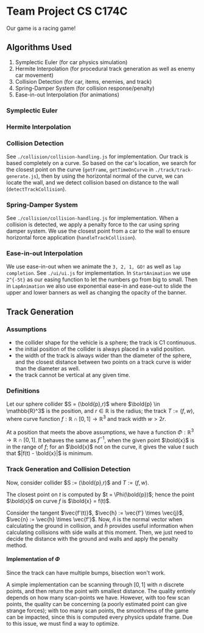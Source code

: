 # Team Project CS C174C

Our game is a racing game!

## Algorithms Used

1. Symplectic Euler (for car physics simulation)
2. Hermite Interpolation (for procedural track generation as well as enemy car movement)
3. Collision Detection (for car, items, enemies, and track)
4. Spring-Damper System (for collision response/penalty)
5. Ease-in-out Interpolation (for animations)

### Symplectic Euler

### Hermite Interpolation

### Collision Detection

See `./collision/collision-handling.js` for implementation. Our track is based completely on a curve. So based on the car's location, we search for the closest point on the curve (`getFrame`, `getTimeOnCurve` in `./track/track-generate.js`), then by using the horizontal normal of the curve, we can locate the wall, and we detect collision based on distance to the wall (`detectTrackCollision`).

### Spring-Damper System

See `./collision/collision-handling.js` for implementation. When a collision is detected, we apply a penalty force to the car using spring damper system. We use the closest point from a car to the wall to ensure horizontal force application (`handleTrackCollision`).

### Ease-in-out Interpolation

We use ease-in-out when we animate the `3, 2, 1, GO!` as well as `lap completion`. See `./ui/ui.js` for implementation. In `StartAnimation` we use `2^{-5t}` as our easing function to let the numbers go from big to small. Then in `LapAnimation` we also use exponential ease-in and ease-out to slide the upper and lower banners as well as changing the opacity of the banner.

## Track Generation

### Assumptions

- the collider shape for the vehicle is a sphere; the track is C1 continuous.
- the initial position of the collider is always placed in a valid position.
- the width of the track is always wider than the diameter of the sphere, 
  and the closest distance between two points on a track curve is wider than the
  diameter as well.
- the track cannot be vertical at any given time.

### Definitions

Let our sphere collider $S = (\bold{p},r)$ where $\bold{p} \in \mathbb{R}^3$ is
the position, and $r\in\mathbb{R}$ is the radius; the track $T := (f, w)$, where 
curve function $f:\mathbb{R} \cap [0,1] \to \mathbb{R}^3$ and track width 
$w > 2r$.

At a position that meets the above assumptions, we have a function 
$\Phi: \mathbb{R}^3 \to \mathbb{R} \cap [0,1]$. It behaves the same as $f^{-1}$,
when the given point $\bold{x}$ is in the range of $f$; for an $\bold{x}$ not on
the curve, it gives the value $t$ such that $|f(t) - \bold{x}|$ is minimum.

### Track Generation and Collision Detection

Now, consider collider $S := (\bold{p},r)$ and $T := (f, w)$. 

The closest point on $t$ is computed by $t = \Phi(\bold{p})$; hence the point 
$\bold{x}$ on curve $f$ is $\bold{x} = f(t)$. 

Consider the tangent $\vec{f'(t)}$, $\vec{h} := \vec{f'} \times \vec{j}$, 
$\vec{n} := \vec{h} \times \vec{f'}$. Now, $\hat{n}$ is the normal vector when 
calculating the ground in collision, and $\hat{h}$ provides useful information 
when calculating collisions with side walls at this moment. Then, we just need
to decide the distance with the ground and walls and apply the penalty method.

#### Implementation of $\Phi$

Since the track can have multiple bumps, bisection won't work.

A simple implementation can be scanning through $[0,1]$ with $n$ discrete points, 
and then return the point with smallest distance. The quality entirely depends 
on how many scan-points we have. However, with too few scan points, the quality
can be concerning (a poorly estimated point can give strange forces); with too 
many scan points, the smoothness of the game can be impacted, since this is 
computed every physics update frame. Due to this issue, we must find a way to 
optimize.